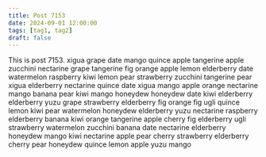 ```yaml
---
title: Post 7153
date: 2024-09-01 12:00:00
tags: [tag1, tag2]
draft: false
---
```

This is post 7153.
xigua
grape
date
mango
quince
apple
tangerine
apple
zucchini
nectarine
grape
tangerine
fig
orange
apple
lemon
elderberry
date
watermelon
raspberry
kiwi
lemon
pear
strawberry
zucchini
tangerine
pear
xigua
elderberry
nectarine
quince
date
xigua
mango
apple
orange
nectarine
mango
banana
pear
kiwi
mango
honeydew
honeydew
date
kiwi
elderberry
elderberry
yuzu
grape
strawberry
elderberry
fig
orange
fig
ugli
quince
lemon
kiwi
pear
watermelon
honeydew
elderberry
yuzu
nectarine
raspberry
elderberry
banana
kiwi
orange
tangerine
apple
cherry
fig
elderberry
ugli
strawberry
watermelon
zucchini
banana
date
nectarine
elderberry
honeydew
mango
kiwi
nectarine
apple
pear
cherry
strawberry
elderberry
cherry
pear
honeydew
quince
lemon
apple
yuzu
mango
